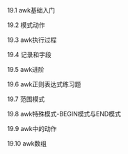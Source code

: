 19.1 awk基础入门

19.2 模式动作

19.3 awk执行过程

19.4 记录和字段

19.5  awk进阶

19.6 awk正则表达式练习题

19.7 范围模式

19.8 awk特殊模式-BEGIN模式与END模式

19.9 awk中的动作

19.10 awk数组

